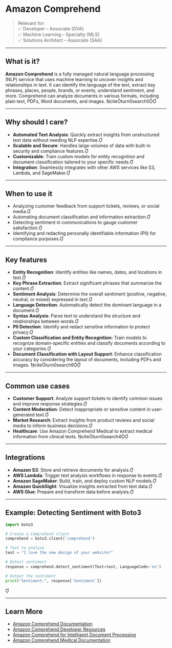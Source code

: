# Amazon Comprehend

> Relevant for:  
> ✅ Developer – Associate (DVA)  
> ✅ Machine Learning – Specialty (MLS)  
> ✅ Solutions Architect – Associate (SAA)

---

## What is it?

**Amazon Comprehend** is a fully managed natural language processing (NLP) service that uses machine learning to uncover insights and relationships in text. It can identify the language of the text, extract key phrases, places, people, brands, or events, understand sentiment, and more. Comprehend can analyze documents in various formats, including plain text, PDFs, Word documents, and images. citeturn0search5

---

## Why should I care?

- **Automated Text Analysis**: Quickly extract insights from unstructured text data without needing NLP expertise.
- **Scalable and Secure**: Handles large volumes of data with built-in security and compliance features.
- **Customizable**: Train custom models for entity recognition and document classification tailored to your specific needs.
- **Integration**: Seamlessly integrates with other AWS services like S3, Lambda, and SageMaker.

---

## When to use it

- Analyzing customer feedback from support tickets, reviews, or social media.
- Automating document classification and information extraction.
- Detecting sentiment in communications to gauge customer satisfaction.
- Identifying and redacting personally identifiable information (PII) for compliance purposes.

---

## Key features

- **Entity Recognition**: Identify entities like names, dates, and locations in text.
- **Key Phrase Extraction**: Extract significant phrases that summarize the content.
- **Sentiment Analysis**: Determine the overall sentiment (positive, negative, neutral, or mixed) expressed in text.
- **Language Detection**: Automatically detect the dominant language in a document.
- **Syntax Analysis**: Parse text to understand the structure and relationships between words.
- **PII Detection**: Identify and redact sensitive information to protect privacy.
- **Custom Classification and Entity Recognition**: Train models to recognize domain-specific entities and classify documents according to your categories.
- **Document Classification with Layout Support**: Enhance classification accuracy by considering the layout of documents, including PDFs and images. citeturn0search6

---

## Common use cases

- **Customer Support**: Analyze support tickets to identify common issues and improve response strategies.
- **Content Moderation**: Detect inappropriate or sensitive content in user-generated text.
- **Market Research**: Extract insights from product reviews and social media to inform business decisions.
- **Healthcare**: Use Amazon Comprehend Medical to extract medical information from clinical texts. citeturn0search4

---

## Integrations

- **Amazon S3**: Store and retrieve documents for analysis.
- **AWS Lambda**: Trigger text analysis workflows in response to events.
- **Amazon SageMaker**: Build, train, and deploy custom NLP models.
- **Amazon QuickSight**: Visualize insights extracted from text data.
- **AWS Glue**: Prepare and transform data before analysis.

---

## Example: Detecting Sentiment with Boto3



```python
import boto3

# Create a Comprehend client
comprehend = boto3.client('comprehend')

# Text to analyze
text = "I love the new design of your website!"

# Detect sentiment
response = comprehend.detect_sentiment(Text=text, LanguageCode='en')

# Output the sentiment
print("Sentiment:", response['Sentiment'])
```



---

## Learn More

- [Amazon Comprehend Documentation](https://docs.aws.amazon.com/comprehend/)
- [Amazon Comprehend Developer Resources](https://aws.amazon.com/comprehend/resources/)
- [Amazon Comprehend for Intelligent Document Processing](https://aws.amazon.com/comprehend/idp/)
- [Amazon Comprehend Medical Documentation](https://docs.aws.amazon.com/comprehend-medical/latest/dev/comprehendmedical-welcome.html)

